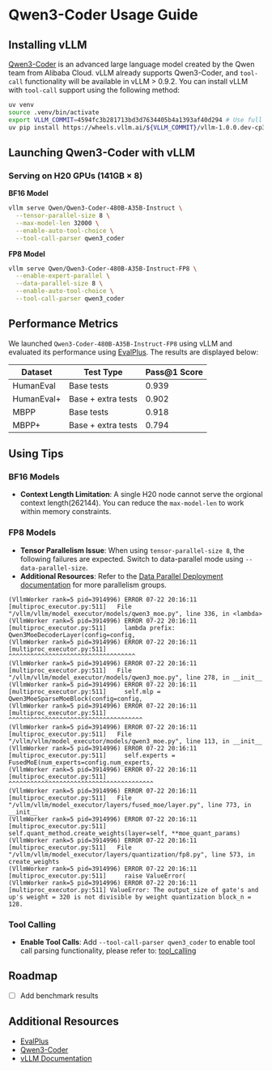 # Qwen3-Coder Usage Guide

## Installing vLLM

[Qwen3-Coder](https://github.com/QwenLM/Qwen3-Coder) is an advanced large language model created by the Qwen team from Alibaba Cloud. vLLM already supports Qwen3-Coder, and `tool-call` functionality will be available in vLLM > 0.9.2. You can install vLLM with `tool-call` support using the following method:

```bash
uv venv
source .venv/bin/activate
export VLLM_COMMIT=4594fc3b281713bd3d7634405b4a1393af40d294 # Use full commit hash from the main branch
uv pip install https://wheels.vllm.ai/${VLLM_COMMIT}/vllm-1.0.0.dev-cp38-abi3-manylinux1_x86_64.whl --torch-backend auto
```

## Launching Qwen3-Coder with vLLM

### Serving on H20 GPUs (141GB × 8)

**BF16 Model**

```bash
vllm serve Qwen/Qwen3-Coder-480B-A35B-Instruct \
  --tensor-parallel-size 8 \
  --max-model-len 32000 \
  --enable-auto-tool-choice \
  --tool-call-parser qwen3_coder
```

**FP8 Model**

```bash
vllm serve Qwen/Qwen3-Coder-480B-A35B-Instruct-FP8 \
  --enable-expert-parallel \
  --data-parallel-size 8 \
  --enable-auto-tool-choice \
  --tool-call-parser qwen3_coder
```

## Performance Metrics

We launched `Qwen3-Coder-480B-A35B-Instruct-FP8` using vLLM and evaluated its performance using  [EvalPlus](https://github.com/evalplus/evalplus). The results are displayed below:

| Dataset | Test Type | Pass@1 Score |
|-----------|-----------|--------------|
| HumanEval | Base tests | 0.939 |
| HumanEval+ | Base + extra tests | 0.902 |
| MBPP | Base tests | 0.918 |
| MBPP+ | Base + extra tests | 0.794 |

## Using Tips

### BF16 Models
- **Context Length Limitation**: A single H20 node cannot serve the orgional context length(262144). You can reduce the `max-model-len` to work within memory constraints.

### FP8 Models
- **Tensor Parallelism Issue**: When using `tensor-parallel-size 8`, the following failures are expected. Switch to data-parallel mode using `--data-parallel-size`. 
- **Additional Resources**: Refer to the [Data Parallel Deployment documentation](https://docs.vllm.ai/en/latest/serving/data_parallel_deployment.html) for more parallelism groups.

```shell
(VllmWorker rank=5 pid=3914996) ERROR 07-22 20:16:11 [multiproc_executor.py:511]   File "/vllm/vllm/model_executor/models/qwen3_moe.py", line 336, in <lambda>
(VllmWorker rank=5 pid=3914996) ERROR 07-22 20:16:11 [multiproc_executor.py:511]     lambda prefix: Qwen3MoeDecoderLayer(config=config,
(VllmWorker rank=5 pid=3914996) ERROR 07-22 20:16:11 [multiproc_executor.py:511]                    ^^^^^^^^^^^^^^^^^^^^^^^^^^^^^^^^^^^
(VllmWorker rank=5 pid=3914996) ERROR 07-22 20:16:11 [multiproc_executor.py:511]   File "/vllm/vllm/model_executor/models/qwen3_moe.py", line 278, in __init__
(VllmWorker rank=5 pid=3914996) ERROR 07-22 20:16:11 [multiproc_executor.py:511]     self.mlp = Qwen3MoeSparseMoeBlock(config=config,
(VllmWorker rank=5 pid=3914996) ERROR 07-22 20:16:11 [multiproc_executor.py:511]                ^^^^^^^^^^^^^^^^^^^^^^^^^^^^^^^^^^^^^
(VllmWorker rank=5 pid=3914996) ERROR 07-22 20:16:11 [multiproc_executor.py:511]   File "/vllm/vllm/model_executor/models/qwen3_moe.py", line 113, in __init__
(VllmWorker rank=5 pid=3914996) ERROR 07-22 20:16:11 [multiproc_executor.py:511]     self.experts = FusedMoE(num_experts=config.num_experts,
(VllmWorker rank=5 pid=3914996) ERROR 07-22 20:16:11 [multiproc_executor.py:511]                    ^^^^^^^^^^^^^^^^^^^^^^^^^^^^^^^^^^^^^^^^
(VllmWorker rank=5 pid=3914996) ERROR 07-22 20:16:11 [multiproc_executor.py:511]   File "/vllm/vllm/model_executor/layers/fused_moe/layer.py", line 773, in __init__
(VllmWorker rank=5 pid=3914996) ERROR 07-22 20:16:11 [multiproc_executor.py:511]     self.quant_method.create_weights(layer=self, **moe_quant_params)
(VllmWorker rank=5 pid=3914996) ERROR 07-22 20:16:11 [multiproc_executor.py:511]   File "/vllm/vllm/model_executor/layers/quantization/fp8.py", line 573, in create_weights
(VllmWorker rank=5 pid=3914996) ERROR 07-22 20:16:11 [multiproc_executor.py:511]     raise ValueError(
(VllmWorker rank=5 pid=3914996) ERROR 07-22 20:16:11 [multiproc_executor.py:511] ValueError: The output_size of gate's and up's weight = 320 is not divisible by weight quantization block_n = 128.
```

### Tool Calling
- **Enable Tool Calls**: Add `--tool-call-parser qwen3_coder` to enable tool call parsing functionality, please refer to: [tool_calling](https://docs.vllm.ai/en/latest/features/tool_calling.html)

## Roadmap

- [ ] Add benchmark results


## Additional Resources

- [EvalPlus](https://github.com/evalplus/evalplus)
- [Qwen3-Coder](https://github.com/QwenLM/Qwen3-Coder)
- [vLLM Documentation](https://docs.vllm.ai/)
